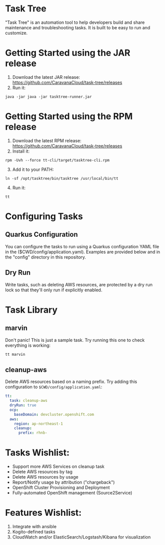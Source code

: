 # Task Tree

"Task Tree" is an automation tool to help developers build and share maintenance
and troubleshooting tasks. It is built to be easy to run and customize.

# Getting Started using the JAR release
1. Download the latest JAR release:
https://github.com/CaravanaCloud/task-tree/releases
2. Run it:
```
java -jar java -jar tasktree-runner.jar
```

# Getting Started using the RPM release
1. Download the latest RPM release:
   https://github.com/CaravanaCloud/task-tree/releases
2. Install it:
```
rpm -Uvh --force tt-cli/target/tasktree-cli.rpm
```
3. Add it to your PATH:
```
ln -sf /opt/tasktree/bin/tasktree /usr/local/bin/tt
```
4. Run it:
```
tt
```

# Configuring Tasks

## Quarkus Configuration
You can configure the tasks to run using a Quarkus configuration YAML file in the ($CWD/config/application.yaml).
Examples are provided below and in the "config" directory in this repository.

## Dry Run
Write tasks, such as deleting AWS resources, are protected by a dry run lock so that they'll only run if explicitly enabled.

# Task Library

## marvin
Don't panic! This is just a sample task.
Try running this one to check everything is working:
```bash
tt marvin
```

## cleanup-aws
Delete AWS resources based on a naming prefix.
Try adding this configuration to ```$CWD/config/application.yaml```:
```yaml
tt:
  task: cleanup-aws
  dryRun: true
  ocp:
    baseDomain: devcluster.openshift.com
  aws:
    region: ap-northeast-1
    cleanup:
      prefix: rhnb-
```

# Tasks Wishlist:
- Support more AWS Services on cleanup task
- Delete AWS resources by tag
- Delete AWS resources by usage
- Report/Notify usage by attribution ("chargeback")
- OpenShift Cluster Provisioning and Deployment
- Fully-automated OpenShift management (Source2Service)

# Features Wishlist:
1. Integrate with ansible
2. Kogito-defined tasks
3. CloudWatch and/or ElasticSearch/Logstash/Kibana for visualization

